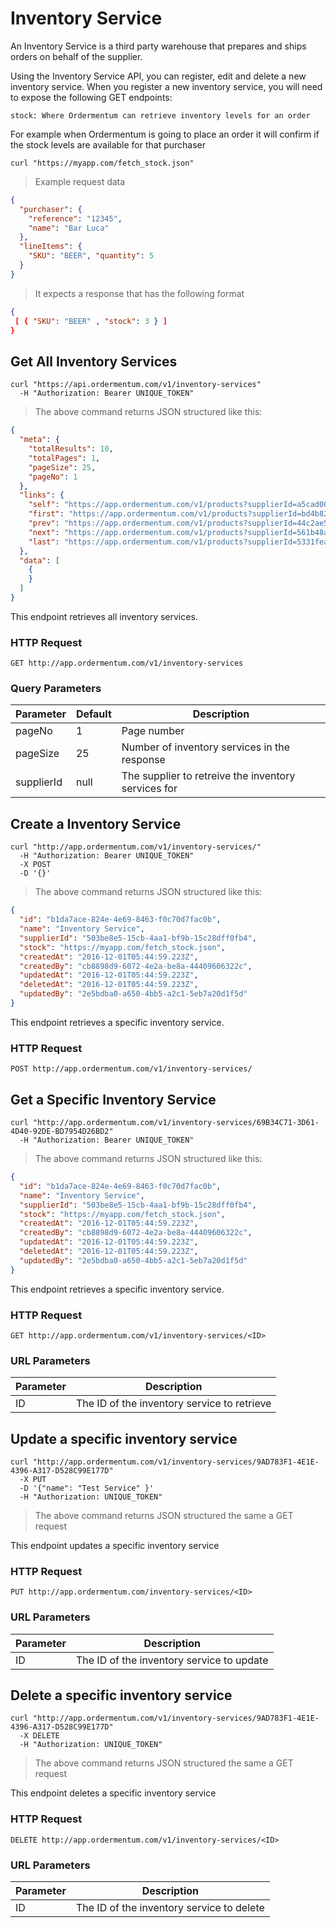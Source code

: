 # Inventory Service

An Inventory Service is a third party warehouse that prepares and ships orders on behalf of the supplier.

Using the Inventory Service API, you can register, edit and delete a new inventory service. When you register a new inventory service, you will need to expose the following GET endpoints:

    stock: Where Ordermentum can retrieve inventory levels for an order

For example when Ordermentum is going to place an order it will confirm if the stock levels are available for that purchaser

```shell
curl "https://myapp.com/fetch_stock.json"
```
> Example request data

```json
{
  "purchaser": {
    "reference": "12345",
    "name": "Bar Luca"
  },
  "lineItems": {
    "SKU": "BEER", "quantity": 5
  }
}
```

> It expects a response that has the following format

```json
{
 [ { "SKU": "BEER" , "stock": 3 } ]
}
```

## Get All Inventory Services

```shell
curl "https://api.ordermentum.com/v1/inventory-services"
  -H "Authorization: Bearer UNIQUE_TOKEN"
```

> The above command returns JSON structured like this:

```json
{
  "meta": {
    "totalResults": 10,
    "totalPages": 1,
    "pageSize": 25,
    "pageNo": 1
  },
  "links": {
    "self": "https://app.ordermentum.com/v1/products?supplierId=a5cad00b-0c85-4d95-ab3f-9fb1933dbeed&pageNo=3",
    "first": "https://app.ordermentum.com/v1/products?supplierId=bd4b8236-1649-49a5-aa6e-2d0f0e9407ea&pageNo=1",
    "prev": "https://app.ordermentum.com/v1/products?supplierId=44c2ae51-b2eb-4f86-b021-fc7d181f5b65&pageNo=2",
    "next": "https://app.ordermentum.com/v1/products?supplierId=561b48a5-f292-4f5c-abfe-3d7ff70ee91b&pageNo=4",
    "last": "https://app.ordermentum.com/v1/products?supplierId=5331fea9-52e3-427d-bae8-57f1b7c7edd8&pageNo=9"
  },
  "data": [
    {
    }
  ]
}
```

This endpoint retrieves all inventory services.

### HTTP Request

`GET http://app.ordermentum.com/v1/inventory-services`

### Query Parameters

Parameter | Default | Description
--------- | ------- | -----------
pageNo | 1 | Page number
pageSize | 25 | Number of inventory services in the response
supplierId | null | The supplier to retreive the inventory services for

## Create a Inventory Service

```shell
curl "http://app.ordermentum.com/v1/inventory-services/"
  -H "Authorization: Bearer UNIQUE_TOKEN"
  -X POST
  -D '{}'
```

> The above command returns JSON structured like this:

```json
{
  "id": "b1da7ace-824e-4e69-8463-f0c70d7fac0b",
  "name": "Inventory Service",
  "supplierId": "503be8e5-15cb-4aa1-bf9b-15c28dff0fb4",
  "stock": "https://myapp.com/fetch_stock.json",
  "createdAt": "2016-12-01T05:44:59.223Z",
  "createdBy": "cb8898d9-6072-4e2a-be8a-44409606322c",
  "updatedAt": "2016-12-01T05:44:59.223Z",
  "deletedAt": "2016-12-01T05:44:59.223Z",
  "updatedBy": "2e5bdba0-a650-4bb5-a2c1-5eb7a20d1f5d"
}
```

This endpoint retrieves a specific inventory service.

### HTTP Request

`POST http://app.ordermentum.com/v1/inventory-services/`


## Get a Specific Inventory Service

```shell
curl "http://app.ordermentum.com/v1/inventory-services/69B34C71-3D61-4D40-92DE-BD7954D26BD2"
  -H "Authorization: Bearer UNIQUE_TOKEN"
```

> The above command returns JSON structured like this:

```json
{
  "id": "b1da7ace-824e-4e69-8463-f0c70d7fac0b",
  "name": "Inventory Service",
  "supplierId": "503be8e5-15cb-4aa1-bf9b-15c28dff0fb4",
  "stock": "https://myapp.com/fetch_stock.json",
  "createdAt": "2016-12-01T05:44:59.223Z",
  "createdBy": "cb8898d9-6072-4e2a-be8a-44409606322c",
  "updatedAt": "2016-12-01T05:44:59.223Z",
  "deletedAt": "2016-12-01T05:44:59.223Z",
  "updatedBy": "2e5bdba0-a650-4bb5-a2c1-5eb7a20d1f5d"
}
```

This endpoint retrieves a specific inventory service.

### HTTP Request

`GET http://app.ordermentum.com/v1/inventory-services/<ID>`

### URL Parameters

Parameter | Description
--------- | -----------
ID | The ID of the inventory service to retrieve

## Update a specific inventory service

```shell
curl "http://app.ordermentum.com/v1/inventory-services/9AD783F1-4E1E-4396-A317-D528C99E177D"
  -X PUT
  -D '{"name": "Test Service" }'
  -H "Authorization: UNIQUE_TOKEN"
```

> The above command returns JSON structured the same a GET request

This endpoint updates a specific inventory service

### HTTP Request

`PUT http://app.ordermentum.com/inventory-services/<ID>`

### URL Parameters

Parameter | Description
--------- | -----------
ID | The ID of the inventory service to update

## Delete a specific inventory service

```shell
curl "http://app.ordermentum.com/v1/inventory-services/9AD783F1-4E1E-4396-A317-D528C99E177D"
  -X DELETE
  -H "Authorization: UNIQUE_TOKEN"
```

> The above command returns JSON structured the same a GET request

This endpoint deletes a specific inventory service

### HTTP Request

`DELETE http://app.ordermentum.com/v1/inventory-services/<ID>`

### URL Parameters

Parameter | Description
--------- | -----------
ID | The ID of the inventory service to delete

